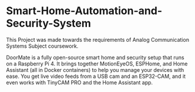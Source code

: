 # Smart-Home-Automation-and-Security-System
This Project was made towards the requirements of Analog Communication Systems Subject coursework.

DoorMate is a fully open-source smart home and security setup that runs on a Raspberry Pi 4. It brings together MotionEyeOS, ESPHome, and Home Assistant (all in Docker containers) to help you manage your devices with ease. You get live video feeds from a USB cam and an ESP32-CAM, and it even works with TinyCAM PRO and the Home Assistant app.
